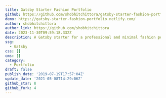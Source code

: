 ```yaml
---
title: Gatsby Starter Fashion Portfolio
github: https://github.com/shobhitchittora/gatsby-starter-fashion-portfolio
demo: https://gatsby-starter-fashion-portfolio.netlify.com/
author: shobhitchittora
author_link: https://github.com/shobhitchittora
date: 2023-11-30T09:59:18.332Z
description: A Gatsby starter for a professional and minimal fashion portfolio.
ssg:
  - Gatsby
css: []
cms: []
category:
  - Portfolio
draft: false
publish_date: '2019-07-19T17:57:04Z'
update_date: '2021-05-08T14:29:06Z'
github_star: 8
github_fork: 4
---
```

